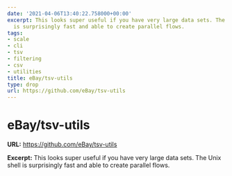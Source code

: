 ```yaml
---
date: '2021-04-06T13:40:22.758000+00:00'
excerpt: This looks super useful if you have very large data sets. The Unix shell
  is surprisingly fast and able to create parallel flows.
tags:
- scale
- cli
- tsv
- filtering
- csv
- utilities
title: eBay/tsv-utils
type: drop
url: https://github.com/eBay/tsv-utils
---
```


# eBay/tsv-utils

**URL:** https://github.com/eBay/tsv-utils

**Excerpt:** This looks super useful if you have very large data sets. The Unix shell is surprisingly fast and able to create parallel flows.
